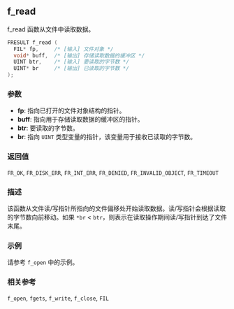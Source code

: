 ## f_read

f_read 函数从文件中读取数据。

```c
FRESULT f_read (
  FIL* fp,     /* [输入] 文件对象 */
  void* buff,  /* [输出] 存储读取数据的缓冲区 */
  UINT btr,    /* [输入] 要读取的字节数 */
  UINT* br     /* [输出] 已读取的字节数 */
);
```

### 参数

*   **fp**: 指向已打开的文件对象结构的指针。
*   **buff**: 指向用于存储读取数据的缓冲区的指针。
*   **btr**: 要读取的字节数。
*   **br**: 指向 `UINT` 类型变量的指针，该变量用于接收已读取的字节数。

### 返回值

`FR_OK`, `FR_DISK_ERR`, `FR_INT_ERR`, `FR_DENIED`, `FR_INVALID_OBJECT`, `FR_TIMEOUT`

### 描述

该函数从文件读/写指针所指向的文件偏移处开始读取数据。读/写指针会根据读取的字节数向前移动。如果 `*br` < `btr`，则表示在读取操作期间读/写指针到达了文件末尾。

### 示例

请参考 `f_open` 中的示例。

### 相关参考

`f_open`, `fgets`, `f_write`, `f_close`, `FIL`
